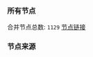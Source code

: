 ### 所有节点
合并节点总数: `1129`
[节点链接](https://raw.githubusercontent.com/rzhy1/11/master/sub/sub_merge_base64.txt)

### 节点来源